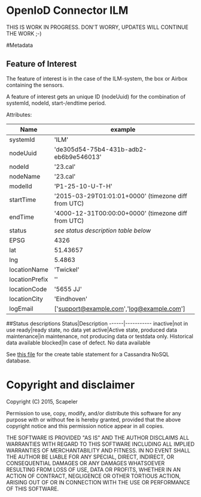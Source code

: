 # OpenIoD Connector ILM

THIS IS WORK IN PROGRESS. DON'T WORRY, UPDATES WILL CONTINUE THE WORK ;-)

#Metadata

## Feature of Interest
The feature of interest is in the case of the ILM-system, the box or Airbox containing the sensors.

A feature of interest gets an unique ID (nodeUuid) for the combination of systemId, nodeId, start-/endtime period.

Attributes:

Name|example
-------|--------
systemId|'ILM'
nodeUuid|'de305d54-75b4-431b-adb2-eb6b9e546013'
nodeId|'23.cal'
nodeName|'23.cal'
modelId|'P1-25-10-U-T-H'
startTime|'2015-03-29T01:01:01+0000'  (timezone diff from UTC)
endTime|'4000-12-31T00:00:00+0000'  (timezone diff from UTC)
status| _see status description table below_
EPSG|4326
lat|51.43657
lng|5.4863
locationName|'Twickel'
locationPrefix|''
locationCode|'5655 JJ'
locationCity|'Eindhoven'
logEmail|['support@example.com','log@example.com']

##Status descriptions
Status|Description
------|-----------
inactive|not in use
ready|ready state, no data yet
active|Active state, produced data
maintenance|in maintenance, not producing data or testdata only. Historical data available
blocked|In case of defect. No data available

See [this file](./Cassandra/create_table_featureofinterest.cql) for the create table statement for a Cassandra NoSQL database.
	

	

# Copyright and disclaimer

Copyright (C) 2015, Scapeler

Permission to use, copy, modify, and/or distribute this software for any purpose with or without fee is hereby granted, provided that the above copyright notice and this permission notice appear in all copies.

THE SOFTWARE IS PROVIDED "AS IS" AND THE AUTHOR DISCLAIMS ALL WARRANTIES WITH REGARD TO THIS SOFTWARE INCLUDING ALL IMPLIED WARRANTIES OF MERCHANTABILITY AND FITNESS. IN NO EVENT SHALL THE AUTHOR BE LIABLE FOR ANY SPECIAL, DIRECT, INDIRECT, OR CONSEQUENTIAL DAMAGES OR ANY DAMAGES WHATSOEVER RESULTING FROM LOSS OF USE, DATA OR PROFITS, WHETHER IN AN ACTION OF CONTRACT, NEGLIGENCE OR OTHER TORTIOUS ACTION, ARISING OUT OF OR IN CONNECTION WITH THE USE OR PERFORMANCE OF THIS SOFTWARE.
